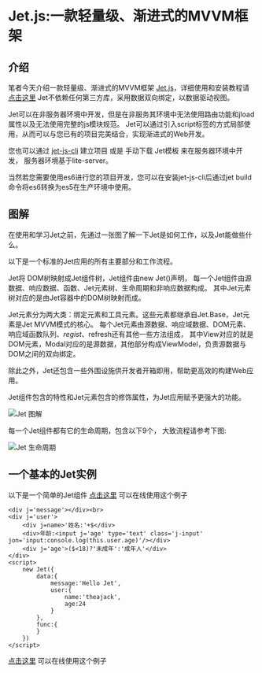 # Jet.js:一款轻量级、渐进式的MVVM框架
## 介绍

笔者今天介绍一款轻量级、渐进式的MVVM框架 [Jet.js](https://www.jet-js.com)，详细使用和安装教程请[点击这里](https://www.jet-js.com)
Jet不依赖任何第三方库，采用数据双向绑定，以数据驱动视图。

Jet可以在非服务器环境中开发，但是在非服务其环境中无法使用路由功能和jload属性以及无法使用完整的js模块规范。 Jet可以通过引入script标签的方式局部使用，从而可以与您已有的项目完美结合，实现渐进式的Web开发。

您也可以通过 [jet-js-cli](https://www.npmjs.com/package/jet-js-cli) 建立项目 或是 手动下载 Jet模板 来在服务器环境中开发， 服务器环境基于lite-server。

当然若您需要使用es6进行您的项目开发，您可以在安装jet-js-cli后通过jet build命令将es6转换为es5在生产环境中使用。

## 图解

在使用和学习Jet之前，先通过一张图了解一下Jet是如何工作，以及Jet能做些什么。

以下是一个标准的Jet应用的所有主要部分和工作流程。

Jet将 DOM树映射成Jet组件树，Jet组件由new Jet()声明， 每一个Jet组件由源数据、响应数据、函数、Jet元素树、生命周期和非响应数据构成。 其中Jet元素树对应的是由Jet容器中的DOM树映射而成。

Jet元素分为两大类：绑定元素和工具元素。这些元素都继承自Jet.Base，Jet元素是Jet MVVM模式的核心。 每个Jet元素由源数据、响应域数据、DOM元素、响应域函数队列、$regist、$refresh还有其他一些方法组成， 其中View对应的就是DOM元素，Modal对应的是源数据，其他部分构成ViewModel，负责源数据与DOM之间的双向绑定。

除此之外，Jet还包含一些外围设施供开发者开箱即用，帮助更高效的构建Web应用。

Jet组件包含的特性和Jet元素包含的修饰属性，为Jet应用赋予更强大的功能。

![Jet 图解](https://www.jet-js.com/src/image/Jet%E5%9B%BE%E8%A7%A3.jpg)

每一个Jet组件都有它的生命周期，包含以下9个， 大致流程请参考下图:

![Jet 生命周期](https://www.jet-js.com/src/image/Jet%E7%94%9F%E5%91%BD%E5%91%A8%E6%9C%9F.jpg)

## 一个基本的Jet实例

以下是一个简单的Jet组件
[点击这里](https://www.jet-js.com/#/code) 可以在线使用这个例子
```
<div j='message'></div><br>
<div j='user'>
    <div j=name>'姓名:'+$</div>
    <div>年龄:<input j='age' type='text' class='j-input' jon='input:console.log(this.user.age)'/></div>
    <div j='age'>($<18)?'未成年':'成年人'</div>
</div>
<script>
    new Jet({
        data:{
            message:'Hello Jet',
            user:{
                name:'theajack',
                age:24
            }
        },
        func:{
        }
    })
</script>
```
[点击这里](https://www.jet-js.com/#/code) 可以在线使用这个例子